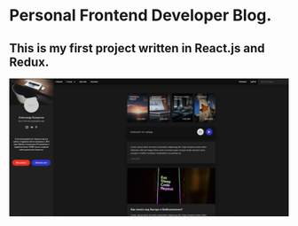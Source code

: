 # Personal Frontend Developer Blog.
## This is my first project written in React.js and Redux.
![alt tag](README.png "Описание будет тут")​
